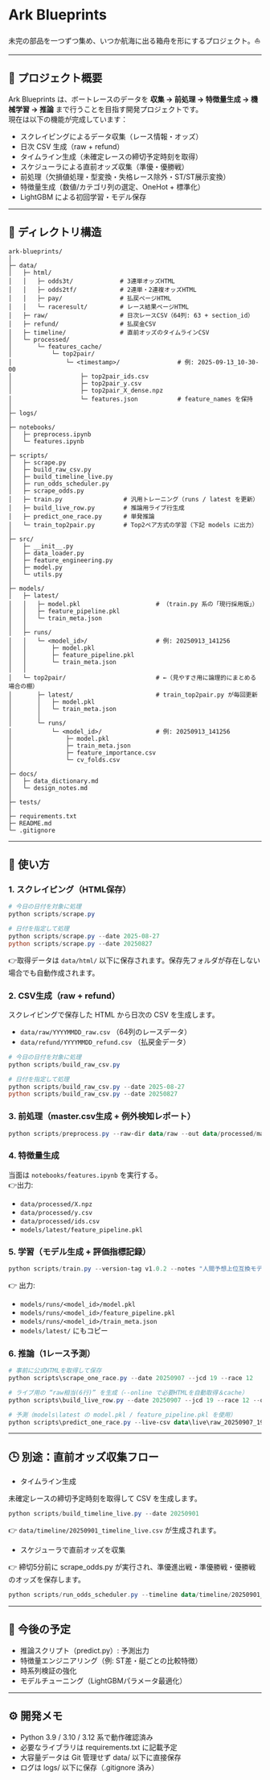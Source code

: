 # Ark Blueprints

未完の部品を一つずつ集め、いつか航海に出る箱舟を形にするプロジェクト。⛵

---

## 📝 プロジェクト概要

Ark Blueprints は、ボートレースのデータを **収集 → 前処理 → 特徴量生成 → 機械学習 → 推論** まで行うことを目指す開発プロジェクトです。  
現在は以下の機能が完成しています：

* スクレイピングによるデータ収集（レース情報・オッズ）
* 日次 CSV 生成（raw + refund）
* タイムライン生成（未確定レースの締切予定時刻を取得）
* スケジューラによる直前オッズ収集（準優・優勝戦）
* 前処理（欠損値処理・型変換・失格レース除外・ST/ST展示変換）
* 特徴量生成（数値/カテゴリ列の選定、OneHot + 標準化）
* LightGBM による初回学習・モデル保存

---

## 📂 ディレクトリ構造

```text
ark-blueprints/
│
├─ data/
│   ├─ html/
│   │   ├─ odds3t/             # 3連単オッズHTML
│   │   ├─ odds2tf/            # 2連単・2連複オッズHTML
│   │   ├─ pay/                # 払戻ページHTML
│   │   └─ raceresult/         # レース結果ページHTML
│   ├─ raw/                    # 日次レースCSV（64列: 63 + section_id）
│   ├─ refund/                 # 払戻金CSV
│   ├─ timeline/               # 直前オッズのタイムラインCSV
│   └─ processed/
│       └─ features_cache/
│           └─ top2pair/
│               └─ <timestamp>/                # 例: 2025-09-13_10-30-00
│                   ├─ top2pair_ids.csv
│                   ├─ top2pair_y.csv
│                   ├─ top2pair_X_dense.npz
│                   └─ features.json           # feature_names を保持
│
├─ logs/
│
├─ notebooks/
│   ├─ preprocess.ipynb
│   └─ features.ipynb
│
├─ scripts/
│   ├─ scrape.py
│   ├─ build_raw_csv.py
│   ├─ build_timeline_live.py
│   ├─ run_odds_scheduler.py
│   ├─ scrape_odds.py
│   ├─ train.py                 # 汎用トレーニング（runs / latest を更新）
│   ├─ build_live_row.py        # 推論用ライブ行生成
│   ├─ predict_one_race.py      # 単発推論
│   └─ train_top2pair.py        # Top2ペア方式の学習（下記 models に出力）
│
├─ src/
│   ├─ __init__.py
│   ├─ data_loader.py
│   ├─ feature_engineering.py
│   ├─ model.py
│   └─ utils.py
│
├─ models/
│   ├─ latest/
│   │   ├─ model.pkl                     # （train.py 系の「現行採用版」）
│   │   ├─ feature_pipeline.pkl
│   │   └─ train_meta.json
│   │
│   ├─ runs/
│   │   └─ <model_id>/                   # 例: 20250913_141256
│   │       ├─ model.pkl
│   │       ├─ feature_pipeline.pkl
│   │       └─ train_meta.json
│   │
│   └─ top2pair/                         # ←（見やすさ用に論理的にまとめる場合の棚）
│       ├─ latest/                       # train_top2pair.py が毎回更新
│       │   ├─ model.pkl
│       │   └─ train_meta.json
│       │
│       └─ runs/
│           └─ <model_id>/               # 例: 20250913_141256
│               ├─ model.pkl
│               ├─ train_meta.json
│               ├─ feature_importance.csv
│               └─ cv_folds.csv
│
├─ docs/
│   ├─ data_dictionary.md
│   └─ design_notes.md
│
├─ tests/
│
├─ requirements.txt
├─ README.md
└─ .gitignore
```

---

## 🚀 使い方

### 1. スクレイピング（HTML保存）

```powershell
# 今日の日付を対象に処理
python scripts/scrape.py

# 日付を指定して処理
python scripts/scrape.py --date 2025-08-27
python scripts/scrape.py --date 20250827
```

👉取得データは `data/html/` 以下に保存されます。保存先フォルダが存在しない場合でも自動作成されます。

### 2. CSV生成（raw + refund）

スクレイピングで保存した HTML から日次の CSV を生成します。

* `data/raw/YYYYMMDD_raw.csv` （64列のレースデータ）
* `data/refund/YYYYMMDD_refund.csv` （払戻金データ）

```powershell
# 今日の日付を対象に処理
python scripts/build_raw_csv.py

# 日付を指定して処理
python scripts/build_raw_csv.py --date 2025-08-27
python scripts/build_raw_csv.py --date 20250827
```

### 3. 前処理（master.csv生成 + 例外検知レポート）

```powershell
python scripts/preprocess.py --raw-dir data/raw --out data/processed/master.csv --reports-dir data/processed/reports

```

### 4. 特徴量生成

当面は `notebooks/features.ipynb` を実行する。  
👉出力:

- `data/processed/X.npz`  
- `data/processed/y.csv`  
- `data/processed/ids.csv`  
- `models/latest/feature_pipeline.pkl`


### 5. 学習（モデル生成 + 評価指標記録）

```powershell
python scripts/train.py --version-tag v1.0.2 --notes "人間予想上位互換モデル"

```
👉 出力:

- `models/runs/<model_id>/model.pkl`
- `models/runs/<model_id>/feature_pipeline.pkl`
- `models/runs/<model_id>/train_meta.json`
- `models/latest/` にもコピー

### 6. 推論（1レース予測）

```powershell
# 事前に公式HTMLを取得して保存
python scripts\scrape_one_race.py --date 20250907 --jcd 19 --race 12

# ライブ用の “raw相当(6行)” を生成（--online で必要HTMLを自動取得＆cache）
python scripts\build_live_row.py --date 20250907 --jcd 19 --race 12 --online --out data\live\raw_20250907_19_12.csv

# 予測（models\latest の model.pkl / feature_pipeline.pkl を使用）
python scripts\predict_one_race.py --live-csv data\live\raw_20250907_19_12.csv --model-dir models\latest

```
---
## 🕒 別途：直前オッズ収集フロー
- タイムライン生成

未確定レースの締切予定時刻を取得して CSV を生成します。

```powershell
python scripts/build_timeline_live.py --date 20250901
```

👉 `data/timeline/20250901_timeline_live.csv` が生成されます。

- スケジューラで直前オッズを収集

👉 締切5分前に scrape_odds.py が実行され、準優進出戦・準優勝戦・優勝戦のオッズを保存します。

```powershell
python scripts/run_odds_scheduler.py --timeline data/timeline/20250901_timeline_live.csv
```


---

## 🔮 今後の予定

* 推論スクリプト（predict.py）: 予測出力
* 特徴量エンジニアリング（例: ST差・艇ごとの比較特徴）
* 時系列検証の強化
* モデルチューニング（LightGBMパラメータ最適化）

---

## ⚙️ 開発メモ

* Python 3.9 / 3.10 / 3.12 系で動作確認済み
* 必要なライブラリは requirements.txt に記載予定
* 大容量データは Git 管理せず data/ 以下に直接保存
* ログは logs/ 以下に保存（.gitignore 済み）





